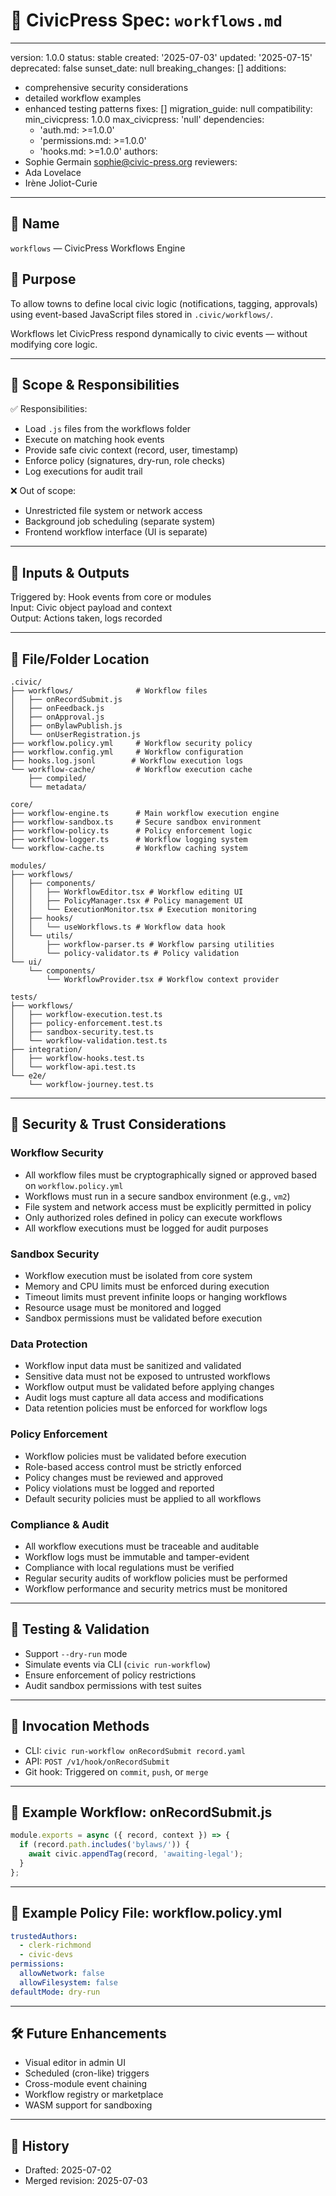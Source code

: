 # 🔄 CivicPress Spec: `workflows.md`

---

version: 1.0.0 status: stable created: '2025-07-03' updated: '2025-07-15'
deprecated: false sunset_date: null breaking_changes: [] additions:

- comprehensive security considerations
- detailed workflow examples
- enhanced testing patterns fixes: [] migration_guide: null compatibility:
  min_civicpress: 1.0.0 max_civicpress: 'null' dependencies:
  - 'auth.md: >=1.0.0'
  - 'permissions.md: >=1.0.0'
  - 'hooks.md: >=1.0.0' authors:
- Sophie Germain <sophie@civic-press.org> reviewers:
- Ada Lovelace
- Irène Joliot-Curie

---

## 📛 Name

`workflows` — CivicPress Workflows Engine

## 🎯 Purpose

To allow towns to define local civic logic (notifications, tagging, approvals)
using event-based JavaScript files stored in `.civic/workflows/`.

Workflows let CivicPress respond dynamically to civic events — without modifying
core logic.

---

## 🧩 Scope & Responsibilities

✅ Responsibilities:

- Load `.js` files from the workflows folder
- Execute on matching hook events
- Provide safe civic context (record, user, timestamp)
- Enforce policy (signatures, dry-run, role checks)
- Log executions for audit trail

❌ Out of scope:

- Unrestricted file system or network access
- Background job scheduling (separate system)
- Frontend workflow interface (UI is separate)

---

## 🔗 Inputs & Outputs

Triggered by: Hook events from core or modules  
Input: Civic object payload and context  
Output: Actions taken, logs recorded

---

## 📂 File/Folder Location

```
.civic/
├── workflows/              # Workflow files
│   ├── onRecordSubmit.js
│   ├── onFeedback.js
│   ├── onApproval.js
│   ├── onBylawPublish.js
│   └── onUserRegistration.js
├── workflow.policy.yml     # Workflow security policy
├── workflow.config.yml     # Workflow configuration
├── hooks.log.jsonl        # Workflow execution logs
└── workflow-cache/         # Workflow execution cache
    ├── compiled/
    └── metadata/

core/
├── workflow-engine.ts      # Main workflow execution engine
├── workflow-sandbox.ts     # Secure sandbox environment
├── workflow-policy.ts      # Policy enforcement logic
├── workflow-logger.ts      # Workflow logging system
└── workflow-cache.ts       # Workflow caching system

modules/
├── workflows/
│   ├── components/
│   │   ├── WorkflowEditor.tsx # Workflow editing UI
│   │   ├── PolicyManager.tsx # Policy management UI
│   │   └── ExecutionMonitor.tsx # Execution monitoring
│   ├── hooks/
│   │   └── useWorkflows.ts # Workflow data hook
│   └── utils/
│       ├── workflow-parser.ts # Workflow parsing utilities
│       └── policy-validator.ts # Policy validation
└── ui/
    └── components/
        └── WorkflowProvider.tsx # Workflow context provider

tests/
├── workflows/
│   ├── workflow-execution.test.ts
│   ├── policy-enforcement.test.ts
│   ├── sandbox-security.test.ts
│   └── workflow-validation.test.ts
├── integration/
│   ├── workflow-hooks.test.ts
│   └── workflow-api.test.ts
└── e2e/
    └── workflow-journey.test.ts
```

---

## 🔐 Security & Trust Considerations

### Workflow Security

- All workflow files must be cryptographically signed or approved based on
  `workflow.policy.yml`
- Workflows must run in a secure sandbox environment (e.g., `vm2`)
- File system and network access must be explicitly permitted in policy
- Only authorized roles defined in policy can execute workflows
- All workflow executions must be logged for audit purposes

### Sandbox Security

- Workflow execution must be isolated from core system
- Memory and CPU limits must be enforced during execution
- Timeout limits must prevent infinite loops or hanging workflows
- Resource usage must be monitored and logged
- Sandbox permissions must be validated before execution

### Data Protection

- Workflow input data must be sanitized and validated
- Sensitive data must not be exposed to untrusted workflows
- Workflow output must be validated before applying changes
- Audit logs must capture all data access and modifications
- Data retention policies must be enforced for workflow logs

### Policy Enforcement

- Workflow policies must be validated before execution
- Role-based access control must be strictly enforced
- Policy changes must be reviewed and approved
- Policy violations must be logged and reported
- Default security policies must be applied to all workflows

### Compliance & Audit

- All workflow executions must be traceable and auditable
- Workflow logs must be immutable and tamper-evident
- Compliance with local regulations must be verified
- Regular security audits of workflow policies must be performed
- Workflow performance and security metrics must be monitored

---

## 🧪 Testing & Validation

- Support `--dry-run` mode
- Simulate events via CLI (`civic run-workflow`)
- Ensure enforcement of policy restrictions
- Audit sandbox permissions with test suites

---

## 🧰 Invocation Methods

- CLI: `civic run-workflow onRecordSubmit record.yaml`
- API: `POST /v1/hook/onRecordSubmit`
- Git hook: Triggered on `commit`, `push`, or `merge`

---

## 🧠 Example Workflow: onRecordSubmit.js

```js
module.exports = async ({ record, context }) => {
  if (record.path.includes('bylaws/')) {
    await civic.appendTag(record, 'awaiting-legal');
  }
};
```

---

## 📜 Example Policy File: workflow.policy.yml

```yaml
trustedAuthors:
  - clerk-richmond
  - civic-devs
permissions:
  allowNetwork: false
  allowFilesystem: false
defaultMode: dry-run
```

---

## 🛠️ Future Enhancements

- Visual editor in admin UI
- Scheduled (cron-like) triggers
- Cross-module event chaining
- Workflow registry or marketplace
- WASM support for sandboxing

---

## 📅 History

- Drafted: 2025-07-02
- Merged revision: 2025-07-03
